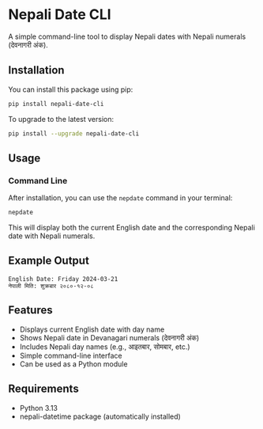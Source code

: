 # Nepali Date CLI

A simple command-line tool to display Nepali dates with Nepali numerals (देवनागरी अंक).

## Installation

You can install this package using pip:

```bash
pip install nepali-date-cli
```

To upgrade to the latest version:

```bash
pip install --upgrade nepali-date-cli
```

## Usage

### Command Line
After installation, you can use the `nepdate` command in your terminal:

```bash
nepdate
```

This will display both the current English date and the corresponding Nepali date with Nepali numerals.


## Example Output

```
English Date: Friday 2024-03-21
नेपाली मिति: शुक्रबार २०८०-१२-०८
```

## Features

- Displays current English date with day name
- Shows Nepali date in Devanagari numerals (देवनागरी अंक)
- Includes Nepali day names (e.g., आइतबार, सोमबार, etc.)
- Simple command-line interface
- Can be used as a Python module

## Requirements

- Python 3.13
- nepali-datetime package (automatically installed)


